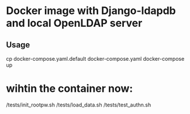 # Docker image with Django-ldapdb and local OpenLDAP server     

## Usage

cp docker-compose.yaml.default docker-compose.yaml
docker-compose up

# wihtin the container now:
/tests/init_rootpw.sh
/tests/load_data.sh
/tests/test_authn.sh

